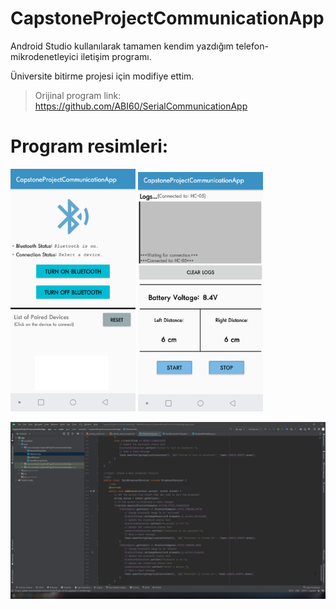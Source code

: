 # CapstoneProjectCommunicationApp
Android Studio kullanılarak tamamen kendim yazdığım telefon-mikrodenetleyici iletişim programı.

Üniversite bitirme projesi için modifiye ettim.

> Orijinal program link:
https://github.com/ABI60/SerialCommunicationApp

# Program resimleri:
<p float="left">
  <img src="./Resimler/Ana Ekran.png" width="200">
  <img src="./Resimler/Bağlantı Ekranı.png" width="200"> 
</p>
<img src="./Resimler/Android Studio Projesi.png" width="600"> 
